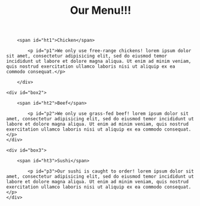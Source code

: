 
<!DOCTYPE html>
<html>
<head>
<title>Module 2 Solution</title>

<link rel="stylesheet" type="text/css" href="/css/style.css">


</head>
<header>
	<h1> Our Menu!!! </h1>
</header>

<body>
		<div id="box1">

		<span id="ht1">Chicken</span>

			<p id="p1">We only use free-range chickens! lorem ipsum dolor sit amet, consectetur adipisicing elit, sed do eiusmod temor incididunt ut labore et dolore magna aliqua. Ut enim ad minim veniam, quis nostrud exercitation ullamco laboris nisi ut aliquip ex ea commodo consequat.</p>

		</div>

	<div id="box2">
	
		<span id="ht2">Beef</span>

			<p id="p2">We only use grass-fed beef! lorem ipsum dolor sit amet, consectetur adipisicing elit, sed do eiusmod temor incididunt ut labore et dolore magna aliqua. Ut enim ad minim veniam, quis nostrud exercitation ullamco laboris nisi ut aliquip ex ea commodo consequat.</p>
	</div>

	<div id="box3">

		<span id="ht3">Sushi</span>

			<p id="p3">Our sushi is caught to order! lorem ipsum dolor sit amet, consectetur adipisicing elit, sed do eiusmod temor incididunt ut labore et dolore magna aliqua. Ut enim ad minim veniam, quis nostrud exercitation ullamco laboris nisi ut aliquip ex ea commodo consequat.</p>
	</div>
</body>
</html>

